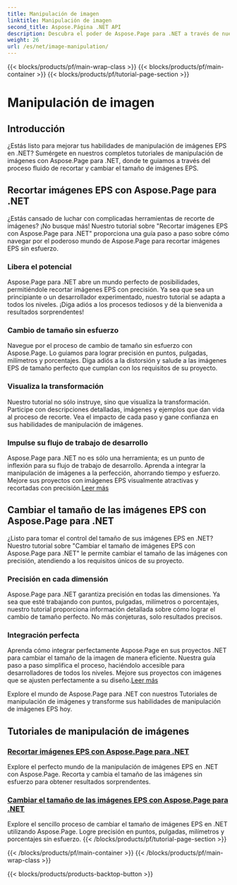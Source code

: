 ```yaml
---
title: Manipulación de imagen
linktitle: Manipulación de imagen
second_title: Aspose.Página .NET API
description: Descubra el poder de Aspose.Page para .NET a través de nuestros Tutoriales de manipulación de imágenes. Recorte y cambie el tamaño de imágenes EPS sin esfuerzo para obtener resultados sorprendentes y precisos.
weight: 26
url: /es/net/image-manipulation/
---
```


{{< blocks/products/pf/main-wrap-class >}}
{{< blocks/products/pf/main-container >}}
{{< blocks/products/pf/tutorial-page-section >}}

# Manipulación de imagen

## Introducción

¿Estás listo para mejorar tus habilidades de manipulación de imágenes EPS en .NET? Sumérgete en nuestros completos tutoriales de manipulación de imágenes con Aspose.Page para .NET, donde te guiamos a través del proceso fluido de recortar y cambiar el tamaño de imágenes EPS.

## Recortar imágenes EPS con Aspose.Page para .NET
¿Estás cansado de luchar con complicadas herramientas de recorte de imágenes? ¡No busque más! Nuestro tutorial sobre "Recortar imágenes EPS con Aspose.Page para .NET" proporciona una guía paso a paso sobre cómo navegar por el poderoso mundo de Aspose.Page para recortar imágenes EPS sin esfuerzo.

### Libera el potencial
Aspose.Page para .NET abre un mundo perfecto de posibilidades, permitiéndole recortar imágenes EPS con precisión. Ya sea que sea un principiante o un desarrollador experimentado, nuestro tutorial se adapta a todos los niveles. ¡Diga adiós a los procesos tediosos y dé la bienvenida a resultados sorprendentes!

### Cambio de tamaño sin esfuerzo
Navegue por el proceso de cambio de tamaño sin esfuerzo con Aspose.Page. Lo guiamos para lograr precisión en puntos, pulgadas, milímetros y porcentajes. Diga adiós a la distorsión y salude a las imágenes EPS de tamaño perfecto que cumplan con los requisitos de su proyecto.

### Visualiza la transformación
Nuestro tutorial no sólo instruye, sino que visualiza la transformación. Participe con descripciones detalladas, imágenes y ejemplos que dan vida al proceso de recorte. Vea el impacto de cada paso y gane confianza en sus habilidades de manipulación de imágenes.

### Impulse su flujo de trabajo de desarrollo
 Aspose.Page para .NET no es sólo una herramienta; es un punto de inflexión para su flujo de trabajo de desarrollo. Aprenda a integrar la manipulación de imágenes a la perfección, ahorrando tiempo y esfuerzo. Mejore sus proyectos con imágenes EPS visualmente atractivas y recortadas con precisión.[Leer más](./crop-eps-images/)

## Cambiar el tamaño de las imágenes EPS con Aspose.Page para .NET
¿Listo para tomar el control del tamaño de sus imágenes EPS en .NET? Nuestro tutorial sobre "Cambiar el tamaño de imágenes EPS con Aspose.Page para .NET" le permite cambiar el tamaño de las imágenes con precisión, atendiendo a los requisitos únicos de su proyecto.

### Precisión en cada dimensión
Aspose.Page para .NET garantiza precisión en todas las dimensiones. Ya sea que esté trabajando con puntos, pulgadas, milímetros o porcentajes, nuestro tutorial proporciona información detallada sobre cómo lograr el cambio de tamaño perfecto. No más conjeturas, solo resultados precisos.

### Integración perfecta
 Aprenda cómo integrar perfectamente Aspose.Page en sus proyectos .NET para cambiar el tamaño de la imagen de manera eficiente. Nuestra guía paso a paso simplifica el proceso, haciéndolo accesible para desarrolladores de todos los niveles. Mejore sus proyectos con imágenes que se ajusten perfectamente a su diseño.[Leer más](./resize-eps-images/)

Explore el mundo de Aspose.Page para .NET con nuestros Tutoriales de manipulación de imágenes y transforme sus habilidades de manipulación de imágenes EPS hoy.
## Tutoriales de manipulación de imágenes
### [Recortar imágenes EPS con Aspose.Page para .NET](./crop-eps-images/)
Explore el perfecto mundo de la manipulación de imágenes EPS en .NET con Aspose.Page. Recorta y cambia el tamaño de las imágenes sin esfuerzo para obtener resultados sorprendentes.
### [Cambiar el tamaño de las imágenes EPS con Aspose.Page para .NET](./resize-eps-images/)
Explore el sencillo proceso de cambiar el tamaño de imágenes EPS en .NET utilizando Aspose.Page. Logre precisión en puntos, pulgadas, milímetros y porcentajes sin esfuerzo.
{{< /blocks/products/pf/tutorial-page-section >}}

{{< /blocks/products/pf/main-container >}}
{{< /blocks/products/pf/main-wrap-class >}}

{{< blocks/products/products-backtop-button >}}
